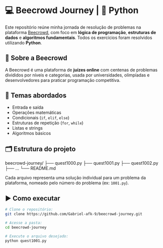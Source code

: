 # 💻 Beecrowd Journey | 🐍 Python

Este repositório reúne minha jornada de resolução de problemas na plataforma [Beecrowd](https://www.beecrowd.com.br/), com foco em **lógica de programação**, **estruturas de dados** e **algoritmos fundamentais**. Todos os exercícios foram resolvidos utilizando **Python**.

## 📘 Sobre a Beecrowd

A Beecrowd é uma plataforma de **juízes online** com centenas de problemas divididos por níveis e categorias, usada por universidades, olimpíadas e desenvolvedores para praticar programação competitiva.

## 🧠 Temas abordados

- Entrada e saída
- Operações matemáticas
- Condicionais (`if`, `elif`, `else`)
- Estruturas de repetição (`for`, `while`)
- Listas e strings
- Algoritmos básicos

## 🗂️ Estrutura do projeto
beecrowd-journey/
├── quest1000.py
├── quest1001.py
├── quest1002.py
├── ...
└── README.md

Cada arquivo representa uma solução individual para um problema da plataforma, nomeado pelo número do problema (ex: `1001.py`).

## ▶️ Como executar

```bash
# Clone o repositório:
git clone https://github.com/Gabriel-afk-9/beecrowd-journey.git

# Acesse a pasta:
cd beecrowd-journey

# Execute o arquivo desejado:
python quest1001.py
